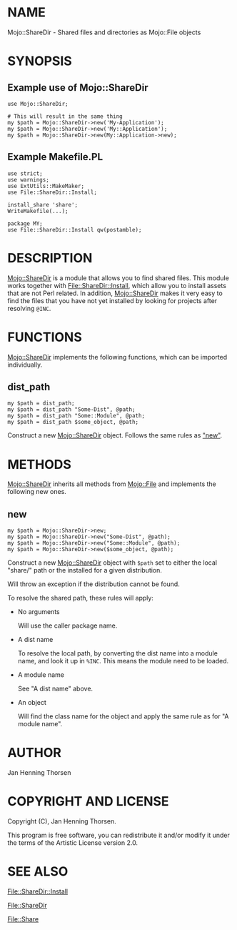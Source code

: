 # NAME

Mojo::ShareDir - Shared files and directories as Mojo::File objects

# SYNOPSIS

## Example use of Mojo::ShareDir

    use Mojo::ShareDir;

    # This will result in the same thing
    my $path = Mojo::ShareDir->new('My-Application');
    my $path = Mojo::ShareDir->new('My::Application');
    my $path = Mojo::ShareDir->new(My::Application->new);

## Example Makefile.PL

    use strict;
    use warnings;
    use ExtUtils::MakeMaker;
    use File::ShareDir::Install;

    install_share 'share';
    WriteMakefile(...);

    package MY;
    use File::ShareDir::Install qw(postamble);

# DESCRIPTION

[Mojo::ShareDir](https://metacpan.org/pod/Mojo%3A%3AShareDir) is a module that allows you to find shared files. This
module works together with [File::ShareDir::Install](https://metacpan.org/pod/File%3A%3AShareDir%3A%3AInstall), which allow you to
install assets that are not Perl related. In addition, [Mojo::ShareDir](https://metacpan.org/pod/Mojo%3A%3AShareDir)
makes it very easy to find the files that you have not yet installed by
looking for projects after resolving `@INC`.

# FUNCTIONS

[Mojo::ShareDir](https://metacpan.org/pod/Mojo%3A%3AShareDir) implements the following functions, which can be imported
individually.

## dist\_path

    my $path = dist_path;
    my $path = dist_path "Some-Dist", @path;
    my $path = dist_path "Some::Module", @path;
    my $path = dist_path $some_object, @path;

Construct a new [Mojo::ShareDir](https://metacpan.org/pod/Mojo%3A%3AShareDir) object. Follows the same rules as ["new"](#new).

# METHODS

[Mojo::ShareDir](https://metacpan.org/pod/Mojo%3A%3AShareDir) inherits all methods from [Mojo::File](https://metacpan.org/pod/Mojo%3A%3AFile) and implements the
following new ones.

## new

    my $path = Mojo::ShareDir->new;
    my $path = Mojo::ShareDir->new("Some-Dist", @path);
    my $path = Mojo::ShareDir->new("Some::Module", @path);
    my $path = Mojo::ShareDir->new($some_object, @path);

Construct a new [Mojo::ShareDir](https://metacpan.org/pod/Mojo%3A%3AShareDir) object with `$path` set to either the
local "share/" path or the installed for a given distribution.

Will throw an exception if the distribution cannot be found.

To resolve the shared path, these rules will apply:

- No arguments

    Will use the caller package name.

- A dist name

    To resolve the local path, by converting the dist name into a module name, and
    look it up in `%INC`. This means the module need to be loaded.

- A module name

    See "A dist name" above.

- An object

    Will find the class name for the object and apply the same rule as for "A
    module name".

# AUTHOR

Jan Henning Thorsen

# COPYRIGHT AND LICENSE

Copyright (C), Jan Henning Thorsen.

This program is free software, you can redistribute it and/or modify it under
the terms of the Artistic License version 2.0.

# SEE ALSO

[File::ShareDir::Install](https://metacpan.org/pod/File%3A%3AShareDir%3A%3AInstall)

[File::ShareDir](https://metacpan.org/pod/File%3A%3AShareDir)

[File::Share](https://metacpan.org/pod/File%3A%3AShare)
